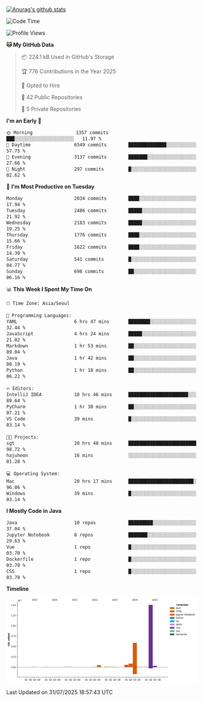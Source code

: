 [![Anurag's github stats](https://github-readme-stats.vercel.app/api?username=hajubal)](https://github.com/anuraghazra/github-readme-stats)

<!--START_SECTION:waka-->
![Code Time](http://img.shields.io/badge/Code%20Time-657%20hrs%2033%20mins-blue)

![Profile Views](http://img.shields.io/badge/Profile%20Views-0-blue)

**🐱 My GitHub Data** 

> 📦 224.1 kB Used in GitHub's Storage 
 > 
> 🏆 776 Contributions in the Year 2025
 > 
> 💼 Opted to Hire
 > 
> 📜 42 Public Repositories 
 > 
> 🔑 5 Private Repositories 
 > 
**I'm an Early 🐤** 

```text
🌞 Morning                1357 commits        ███░░░░░░░░░░░░░░░░░░░░░░   11.97 % 
🌆 Daytime                6549 commits        ██████████████░░░░░░░░░░░   57.75 % 
🌃 Evening                3137 commits        ███████░░░░░░░░░░░░░░░░░░   27.66 % 
🌙 Night                  297 commits         █░░░░░░░░░░░░░░░░░░░░░░░░   02.62 % 
```
📅 **I'm Most Productive on Tuesday** 

```text
Monday                   2034 commits        ████░░░░░░░░░░░░░░░░░░░░░   17.94 % 
Tuesday                  2486 commits        █████░░░░░░░░░░░░░░░░░░░░   21.92 % 
Wednesday                2183 commits        █████░░░░░░░░░░░░░░░░░░░░   19.25 % 
Thursday                 1776 commits        ████░░░░░░░░░░░░░░░░░░░░░   15.66 % 
Friday                   1622 commits        ████░░░░░░░░░░░░░░░░░░░░░   14.30 % 
Saturday                 541 commits         █░░░░░░░░░░░░░░░░░░░░░░░░   04.77 % 
Sunday                   698 commits         ██░░░░░░░░░░░░░░░░░░░░░░░   06.16 % 
```


📊 **This Week I Spent My Time On** 

```text
🕑︎ Time Zone: Asia/Seoul

💬 Programming Languages: 
YAML                     6 hrs 47 mins       ████████░░░░░░░░░░░░░░░░░   32.44 % 
JavaScript               4 hrs 24 mins       █████░░░░░░░░░░░░░░░░░░░░   21.02 % 
Markdown                 1 hr 53 mins        ██░░░░░░░░░░░░░░░░░░░░░░░   09.04 % 
Java                     1 hr 42 mins        ██░░░░░░░░░░░░░░░░░░░░░░░   08.19 % 
Python                   1 hr 18 mins        ██░░░░░░░░░░░░░░░░░░░░░░░   06.22 % 

🔥 Editors: 
IntelliJ IDEA            18 hrs 46 mins      ██████████████████████░░░   89.64 % 
PyCharm                  1 hr 30 mins        ██░░░░░░░░░░░░░░░░░░░░░░░   07.21 % 
VS Code                  39 mins             █░░░░░░░░░░░░░░░░░░░░░░░░   03.14 % 

🐱‍💻 Projects: 
sgt                      20 hrs 40 mins      █████████████████████████   98.72 % 
hajuheon                 16 mins             ░░░░░░░░░░░░░░░░░░░░░░░░░   01.28 % 

💻 Operating System: 
Mac                      20 hrs 17 mins      ████████████████████████░   96.86 % 
Windows                  39 mins             █░░░░░░░░░░░░░░░░░░░░░░░░   03.14 % 
```

**I Mostly Code in Java** 

```text
Java                     10 repos            █████████░░░░░░░░░░░░░░░░   37.04 % 
Jupyter Notebook         8 repos             ███████░░░░░░░░░░░░░░░░░░   29.63 % 
Vue                      1 repo              █░░░░░░░░░░░░░░░░░░░░░░░░   03.70 % 
Dockerfile               1 repo              █░░░░░░░░░░░░░░░░░░░░░░░░   03.70 % 
CSS                      1 repo              █░░░░░░░░░░░░░░░░░░░░░░░░   03.70 % 
```



**Timeline**

![Lines of Code chart](https://raw.githubusercontent.com/hajubal/hajubal/main/assets/bar_graph.png)


 Last Updated on 31/07/2025 18:57:43 UTC
<!--END_SECTION:waka-->